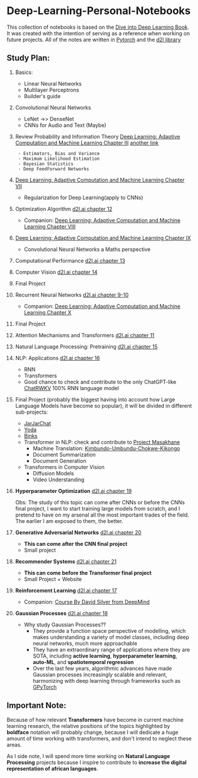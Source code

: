# Deep-Learning-Personal-Notebooks
This collection of notebooks is based on the [Dive into Deep Learning Book](https://d2l.ai/index.html). It was created with the intention of serving as a reference when working on future projects. All of the notes are written in [Pytorch](https://pytorch.org) and the [d2l library](https://github.com/d2l-ai/d2l-en/tree/master/d2l)

## Study Plan: 

1) Basics:
    - Linear Neural Networks
    - Multilayer Perceptrons
    - Builder's guide
2) Convolutional Neural Networks
    - LeNet ->> DenseNet
    - CNNs for Audio and Text (Maybe)
3) Review Probability and Information Theory [Deep Learning: Adaptive Computation and Machine Learning Chapter III](hlsjlj) [another link](https://c.d2l.ai/berkeley-stat-157/units/probability.html)

        - Estimators, Bias and Variance 
        - Maximum Likelihood Estimation
        - Bayesian Statistics
        - Deep FeedForward Networks
4) [Deep Learning: Adaptive Computation and Machine Learning Chapter VII](dhhfh)
    - Regularization for Deep Learning(apply to CNNs)
5) Optimization Algorithm [d2l.ai chapter 12](hfkh) 
    - Companion: [Deep Learning: Adaptive Computation and Machine Learning Chapter VIII](dhhfh)
6) [Deep Learning: Adaptive Computation and Machine Learning Chapter IX](dhhfh)
    - Convolutional Neural Networks a Maths perspective
7) Computational Performance [d2l.ai chapter 13](hdhlh)
8) Computer Vision [d2l.ai chapter 14](hdoh)
9) Final Project
10) Recurrent Neural Networks [d2l.ai chapter 9-10](hdoh) 
    - Companion: [Deep Learning: Adaptive Computation and Machine Learning Chapter X](hodj)
11) Final Project
12) Attention Mechanisms and Transformers [d2l.ai chapter 11](hdoh) 
13) Natural Language Processing: Pretraining [d2l.ai chapter 15](hdoh) 
14) NLP: Applications [d2l.ai chapter 16](hdoh) 
    - RNN 
    - Transformers
    - Good chance to check and contribute to the only ChatGPT-like [ChatRWKV](https://github.com/BlinkDL/ChatRWKV) 100% RNN language model 
15) Final Project (probably the biggest having into account how Large Language Models have become so popular), it will be divided in different sub-projects:
    - [JarJarChat](https://en.wikipedia.org/wiki/Jar_Jar_Binks)
    - [Yoda](https://en.wikipedia.org/wiki/Yoda)
    - [Binks](https://en.wikipedia.org/wiki/Jar_Jar_Binks)
    - Transformer in NLP: check and contribute to [Project Masakhane](https://www.masakhane.io)
        - Machine Translation: [Kimbundo-Umbundu-Chokwe-Kikongo](https://en.wikipedia.org/wiki/Kimbundu)
        - Document Summarization
        - Document Generation
    - Transformers in Computer Vision
        - Diffusion Models
        - Video Understanding
16) __Hyperparameter Optimization__ [d2l.ai chapter 19](hdoh)

    Obs: The study of this topic can come after CNNs or before the CNNs final project, I want to start training large models from scratch, and I pretend to have on my arsenal all the most important trades of the field. The earlier I am exposed to them, the better. 
17) __Generative Adversarial Networks__ [d2l.ai chapter 20](hdoh)
    - __This can come after the CNN final project__
    - Small project
18) __Recommender Systems__ [d2l.ai chapter 21](hdoh)
    - __This can come before the Transformer final project__
    - Small Project + Website
19) __Reinforcement Learning__ [d2l.ai chapter 17](hdoh)
    - Companion: [Course By David Silver from DeepMind](https://www.davidsilver.uk/teaching/)
20) __Gaussian Processes__ [d2l.ai chapter 18](hdoh)
    - Why study Gaussian Processes??
        * They provide a function space perspective of modelling, which makes understanding a variety of model classes, including deep neural networks, much more approachable
        * They have an extraordinary range of applications where they are SOTA, including __active learning__, __hyperparameter learning__, __auto-ML__, and __spatiotemporal regression__
        * Over the last few years, algorithmic advances have made Gaussian processes increasingly scalable and relevant, harmonizing with deep learning through frameworks such as [GPyTorch](https://gpytorch.ai)


## Important Note: 

Because of how relevant __Transformers__ have become in current machine learning research, the relative positions of the topics highlighted by __boldface__ notation will probably change, because I will dedicate a huge amount of time working with transformers, and don't intend to neglect these areas. 

As I side note, I will spend more time working on __Natural Language Processing__ projects because I inspire to contribute to __increase the digital representation of african languages__. 

